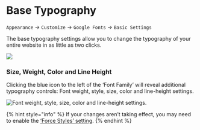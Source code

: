 # Base Typography

`Appearance` → `Customize` → `Google Fonts` → `Basic Settings`

The base typography settings allow you to change the typography of your entire website in as little as two clicks.

![](https://fontsplugin.com/wp-content/uploads/2019/04/basic-settings-panel-555x1024.png)

### Size, Weight, Color and Line Height

Clicking the blue icon to the left of the ‘Font Family’ will reveal additional typography controls: Font weight, style, size, color and line-height settings.

![Font weight, style, size, color and line-height settings.](https://fontsplugin.com/wp-content/uploads/2019/04/reveal-settings.png)

{% hint style="info" %}
If your changes aren’t taking effect, you may need to enable the [‘Force Styles’ setting](../debugging/force-styles-setting.md).
{% endhint %}



